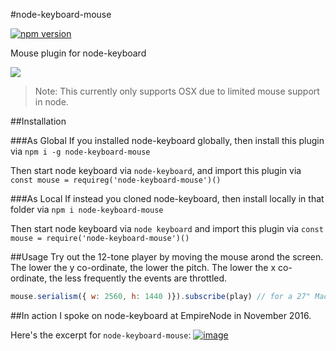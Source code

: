 #node-keyboard-mouse

[![npm version](https://badge.fury.io/js/node-keyboard-mouse.svg)](https://badge.fury.io/js/node-keyboard-mouse) 

Mouse plugin for node-keyboard

![](https://media.giphy.com/media/x89OxwJoMl5GE/giphy.gif)

> Note: This currently only supports OSX due to limited mouse support in node.

##Installation

###As Global
If you installed node-keyboard globally, then install this plugin via `npm i -g node-keyboard-mouse`

Then start node keyboard via `node-keyboard`, and import this plugin via `const mouse = requireg('node-keyboard-mouse')()`

###As Local
If instead you cloned node-keyboard, then install locally in that folder via `npm i node-keyboard-mouse`

Then start node keyboard via `node keyboard` and import this plugin via `const mouse = require('node-keyboard-mouse')()`

##Usage
Try out the 12-tone player by moving the mouse arond the screen. The lower the y co-ordinate, the lower the pitch. The lower the x co-ordinate, the less frequently the events are throttled.

```javascript
mouse.serialism({ w: 2560, h: 1440 )}).subscribe(play) // for a 27" Mac Display (ignore retina aspect - i.e. DPI - when selecting this)
```

##In action
I spoke on node-keyboard at EmpireNode in November 2016.

Here's the excerpt for `node-keyboard-mouse`:
[![image](https://cloud.githubusercontent.com/assets/799038/20642880/e21b0b90-b3e8-11e6-8053-9271e7bff99c.png)](https://youtu.be/Wa5-DePTWdA?t=1210)
